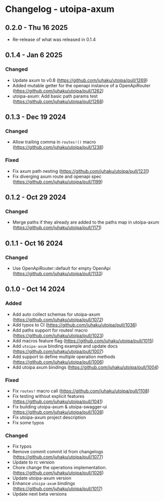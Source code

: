 # Changelog - utoipa-axum

## 0.2.0 - Thu 16 2025

* Re-release of what was released in 0.1.4

## 0.1.4 - Jan 6 2025

### Changed

* Update axum to v0.8 (https://github.com/juhaku/utoipa/pull/1269)
* Added mutable getter for the openapi instance of a OpenApiRouter (https://github.com/juhaku/utoipa/pull/1262)
* utoipa-axum: Add basic path params test (https://github.com/juhaku/utoipa/pull/1268)

## 0.1.3 - Dec 19 2024

### Changed

* Allow trailing comma in `routes!()` macro (https://github.com/juhaku/utoipa/pull/1238)

### Fixed

* Fix axum path nesting (https://github.com/juhaku/utoipa/pull/1231)
* Fix diverging axum route and openapi spec (https://github.com/juhaku/utoipa/pull/1199)

## 0.1.2 - Oct 29 2024

### Changed

* Merge paths if they already are added to the paths map in utoipa-axum (https://github.com/juhaku/utoipa/pull/1171)

## 0.1.1 - Oct 16 2024

### Changed

* Use OpenApiRouter::default for empty OpenApi (https://github.com/juhaku/utoipa/pull/1133)

## 0.1.0 - Oct 14 2024

### Added

* Add auto collect schemas for utoipa-axum (https://github.com/juhaku/utoipa/pull/1072)
* Add typos to CI (https://github.com/juhaku/utoipa/pull/1036)
* Add paths support for routes! macro (https://github.com/juhaku/utoipa/pull/1023)
* Add macros feature flag (https://github.com/juhaku/utoipa/pull/1015)
* Add `utoipa-axum` binding example and update docs (https://github.com/juhaku/utoipa/pull/1007)
* Add support to define multiple operation methods (https://github.com/juhaku/utoipa/pull/1006)
* Add utoipa axum bindings (https://github.com/juhaku/utoipa/pull/1004)

### Fixed

* Fix `routes!` macro call (https://github.com/juhaku/utoipa/pull/1108)
* Fix testing without explicit features (https://github.com/juhaku/utoipa/pull/1041)
* Fix building utoipa-axum & utoipa-swagger-ui (https://github.com/juhaku/utoipa/pull/1038)
* Fix utoipa-axum project description
* Fix some typos

### Changed

* Fix typos
* Remove commit commit id from changelogs (https://github.com/juhaku/utoipa/pull/1077)
* Update to rc version
* Chore change the operations implementation. (https://github.com/juhaku/utoipa/pull/1026)
* Update utoipa-axum version
* Enhance `utoipa-axum` bindings (https://github.com/juhaku/utoipa/pull/1017)
* Update next beta versions

